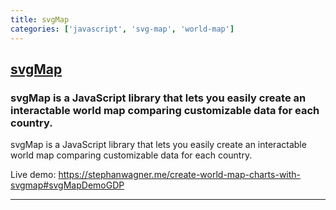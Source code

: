 ```yaml
---
title: svgMap
categories: ['javascript', 'svg-map', 'world-map']
---
```

## [svgMap](https://github.com/StephanWagner/svgMap)

###  svgMap is a JavaScript library that lets you easily create an interactable world map comparing customizable data for each country.


svgMap is a JavaScript library that lets you easily create an interactable world map comparing customizable data for each country.

Live demo: https://stephanwagner.me/create-world-map-charts-with-svgmap#svgMapDemoGDP

---
